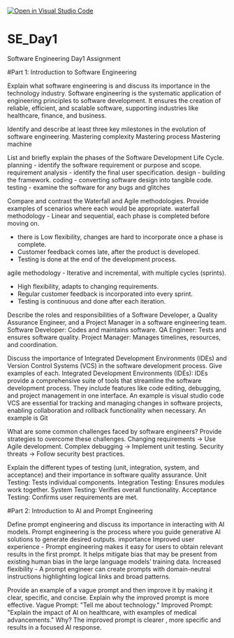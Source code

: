 [![Open in Visual Studio Code](https://classroom.github.com/assets/open-in-vscode-2e0aaae1b6195c2367325f4f02e2d04e9abb55f0b24a779b69b11b9e10269abc.svg)](https://classroom.github.com/online_ide?assignment_repo_id=18595508&assignment_repo_type=AssignmentRepo)
# SE_Day1
Software Engineering Day1 Assignment

#Part 1: Introduction to Software Engineering

Explain what software engineering is and discuss its importance in the technology industry.
Software engineering is the systematic application of engineering principles to software development. It ensures the creation of reliable, efficient, and scalable software, supporting industries like healthcare, finance, and business.

Identify and describe at least three key milestones in the evolution of software engineering.
Mastering complexity
Mastering process
Mastering machine

List and briefly explain the phases of the Software Development Life Cycle.
 planning - identify the software requirement or purpose and scope.
 requirement analysis - identify the final user specification. 
design - building the framework. 
coding - converting software design into tangible code.
 testing - examine the software for any bugs and glitches

Compare and contrast the Waterfall and Agile methodologies. Provide examples of scenarios where each would be appropriate.
waterfall methodology - Linear and sequential, each phase is completed before moving on. 
- there is Low flexibility,
 changes are hard to incorporate once a phase is complete.
 - Customer feedback comes late, after the product is developed.
 - Testing is done at the end of the development process.

agile methodology - Iterative and incremental, with multiple cycles (sprints). 
- High flexibility, adapts to changing requirements. 
- Regular customer feedback is incorporated into every sprint. 
- Testing is continuous and done after each iteration.

Describe the roles and responsibilities of a Software Developer, a Quality Assurance Engineer, and a Project Manager in a software engineering team.
Software Developer: Codes and maintains software.
QA Engineer: Tests and ensures software quality.
Project Manager: Manages timelines, resources, and coordination.

Discuss the importance of Integrated Development Environments (IDEs) and Version Control Systems (VCS) in the software development process. Give examples of each.
Integrated Development Environments (IDEs): IDEs provide a comprehensive suite of tools that streamline the software development process. They include features like code editing, debugging, and project management in one interface. An example is visual studio code
VCS are essential for tracking and managing changes in software projects, enabling collaboration and rollback functionality when necessary. An example is Git

What are some common challenges faced by software engineers? Provide strategies to overcome these challenges.
Changing requirements → Use Agile development.
Complex debugging → Implement unit testing.
Security threats → Follow security best practices.

Explain the different types of testing (unit, integration, system, and acceptance) and their importance in software quality assurance.
Unit Testing: Tests individual components.
Integration Testing: Ensures modules work together.
System Testing: Verifies overall functionality.
Acceptance Testing: Confirms user requirements are met.

#Part 2: Introduction to AI and Prompt Engineering


Define prompt engineering and discuss its importance in interacting with AI models.
Prompt engineering  is the process where you guide generative AI solutions to generate desired outputs.
   importance
Improved user experience - Prompt engineering makes it easy for users to obtain relevant results in the first prompt. It helps mitigate bias that may be present from existing human bias in the large language models’ training data.
Increased flexibility - A prompt engineer can create prompts with domain-neutral instructions highlighting logical links and broad patterns.


Provide an example of a vague prompt and then improve it by making it clear, specific, and concise. Explain why the improved prompt is more effective.
Vague Prompt: "Tell me about technology."
Improved Prompt: "Explain the impact of AI on healthcare, with examples of medical advancements."
Why? The improved prompt is clearer , more specific and results in a focused AI response.

